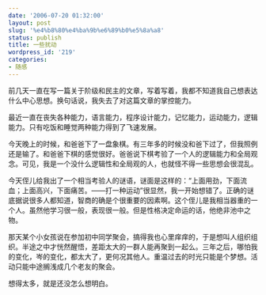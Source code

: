 ```yaml
---
date: '2006-07-20 01:32:00'
layout: post
slug: '%e4%b8%80%e4%ba%9b%e6%89%b0%e5%8a%a8'
status: publish
title: 一些扰动
wordpress_id: '219'
categories:
- 随感
---
```


前几天一直在写一篇关于阶级和民主的文章，写着写着，我都不知道我自己想表达什么中心思想。换句话说，我失去了对这篇文章的掌控能力。


最近一直在丧失各种能力，语言能力，程序设计能力，记忆能力，运动能力，逻辑能力。只有吃饭和睡觉两种能力得到了飞速发展。


今天晚上的时候，和爸爸下了一盘象棋。有三年多的时候没和爸下过了，但我照例还是输了。和爸爸下棋的感觉很好。爸爸说下棋考验了一个人的逻辑能力和全局观念。可见，我是一个没什么逻辑性和全局观的人，也就怪不得一些思想会很混乱。


今天侄儿给我出了一个相当考验人的谜语，谜面是这样的：“上面用劲，下面流血；上面高兴，下面痛苦。——打一种运动”很显然，我一开始想错了。正确的谜底据说很多人都知道，智商的确是个很重要的因素啊。这个侄儿是我相当器重的一个人。虽然他学习很一般，表现很一般。但是性格决定命运的话，他绝非池中之物。


那天某个小女孩说在参加初中同学聚会，搞得我也心里痒痒的，于是想叫人组织组织。半途之中才恍然醒悟，差距太大的一群人能再聚到一起么。三年之后，哪怕我的变化，岑的变化，都太大了，更何况其他人。重温过去的时光只能是个梦想。活动只能中途搁浅成几个老友的聚会。


想得太多，就是还没怎么想明白。
